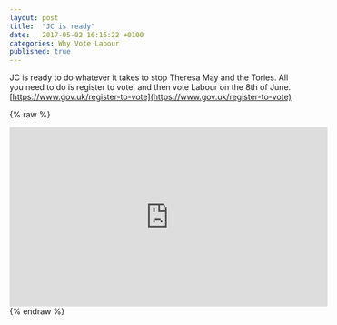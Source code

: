 ```yaml
---
layout: post
title:  "JC is ready"
date:   2017-05-02 10:16:22 +0100
categories: Why Vote Labour
published: true
---
```


JC is ready to do whatever it takes to stop Theresa May and the Tories.
All you need to do is register to vote, and then vote Labour on the 8th of June.
[https://www.gov.uk/register-to-vote](https://www.gov.uk/register-to-vote)

{% raw %}
<iframe src="https://www.facebook.com/plugins/video.php?href=https%3A%2F%2Fwww.facebook.com%2Fgyst.uk%2Fvideos%2F475948846130020%2F&show_text=0&width=560" width="560" height="315" style="border:none;overflow:hidden" scrolling="no" frameborder="0" allowTransparency="true" allowFullScreen="true"></iframe>
{% endraw %}